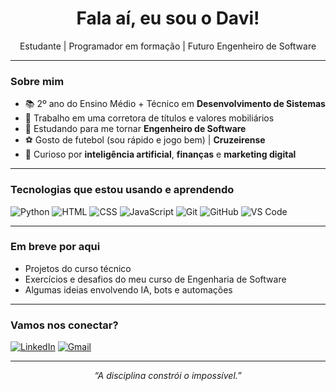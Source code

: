 <h1 align="center">Fala aí, eu sou o Davi!</h1>

<p align="center">
  Estudante | Programador em formação | Futuro Engenheiro de Software
</p>

---

### Sobre mim

- 📚 2º ano do Ensino Médio + Técnico em **Desenvolvimento de Sistemas**
- 💼 Trabalho em uma corretora de títulos e valores mobiliários
- 🧠 Estudando para me tornar **Engenheiro de Software**
- ⚽ Gosto de futebol (sou rápido e jogo bem) | **Cruzeirense**
- 🚀 Curioso por **inteligência artificial**, **finanças** e **marketing digital**

---

### Tecnologias que estou usando e aprendendo

![Python](https://img.shields.io/badge/-Python-3776AB?style=for-the-badge&logo=python&logoColor=white)
![HTML](https://img.shields.io/badge/-HTML5-E34F26?style=for-the-badge&logo=html5&logoColor=white)
![CSS](https://img.shields.io/badge/-CSS3-1572B6?style=for-the-badge&logo=css3&logoColor=white)
![JavaScript](https://img.shields.io/badge/-JavaScript-F7DF1E?style=for-the-badge&logo=javascript&logoColor=black)
![Git](https://img.shields.io/badge/-Git-F05032?style=for-the-badge&logo=git&logoColor=white)
![GitHub](https://img.shields.io/badge/-GitHub-181717?style=for-the-badge&logo=github&logoColor=white)
![VS Code](https://img.shields.io/badge/-VSCode-007ACC?style=for-the-badge&logo=visual-studio-code&logoColor=white)

---

### Em breve por aqui

- Projetos do curso técnico
- Exercícios e desafios do meu curso de Engenharia de Software
- Algumas ideias envolvendo IA, bots e automações

---

### Vamos nos conectar?

[![LinkedIn](https://img.shields.io/badge/-LinkedIn-0A66C2?style=for-the-badge&logo=linkedin&logoColor=white)](https://www.linkedin.com)
[![Gmail](https://img.shields.io/badge/-Gmail-D14836?style=for-the-badge&logo=gmail&logoColor=white)](mailto:seuemail@gmail.com)

---

<p align="center">
  <i>“A disciplina constrói o impossível.”</i>
</p>

